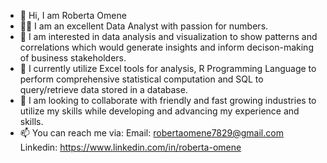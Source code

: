 - 👋 Hi, I am Roberta Omene
- 🧑‍🦱 I am an excellent Data Analyst with passion for numbers.
- 👀 I am interested in data analysis and visualization to show patterns and correlations which would generate insights and inform decison-making of business stakeholders.
- 💼 I currently utilize Excel tools for analysis, R Programming Language to perform comprehensive statistical computation and SQL to query/retrieve data stored in a database.
- 🌱 I am looking to collaborate with friendly and fast growing industries to utilize my skills while developing and advancing my experience and skills.  
- 📫 You can reach me via: Email: robertaomene7829@gmail.com
                           Linkedin: https://www.linkedin.com/in/roberta-omene 

<!---
RobertaOmene/RobertaOmene is a ✨ special ✨ repository because its `README.md` (this file) appears on your GitHub profile.
You can click the Preview link to take a look at your changes.
--->

